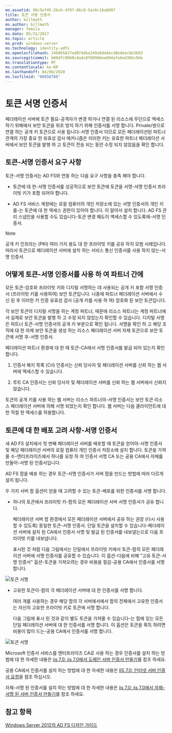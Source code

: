 ```yaml
---
ms.assetid: 98c5ef45-2bcb-4f87-86c8-5ac6c16a6097
title: 토큰 서명 인증서
author: billmath
ms.author: billmath
manager: femila
ms.date: 05/31/2017
ms.topic: article
ms.prod: windows-server
ms.technology: identity-adfs
ms.openlocfilehash: 24b095827ad074dbe249a9d4decd8edeecbb3603
ms.sourcegitcommit: b00d7c8968c4adc8f699dbee694afe6ed36bc9de
ms.translationtype: MT
ms.contentlocale: ko-KR
ms.lasthandoff: 04/08/2020
ms.locfileid: "80858786"
---
```

# <a name="token-signing-certificates"></a>토큰 서명 인증서

페더레이션 서버에 토큰 필요\-공격자가 변경 하거나 연결 된 리소스에 무단으로 액세스 하기 위해에서 보안 토큰을 위조 방지 하기 위해 인증서를 서명 합니다. Private\/쌍으로 연결 하는 공개 키 토큰으로 사용 됩니다\-서명 인증서 이므로 모든 페더레이션된 파트너 관계의 가장 중요 한 유효성 검사 메커니즘은 이러한 키는 유효한 파트너 페더레이션 서버에서 보안 토큰을 발행 하 고 토큰이 전송 되는 동안 수정 되지 않았음을 확인 합니다.  
  
## <a name="token-signing-certificate-requirements"></a>토큰\-서명 인증서 요구 사항  
토큰\-서명 인증서는 AD FS와 연동 하는 다음 요구 사항을 충족 해야 합니다.  
  
-   토큰에 대 한\-서명 인증서를 성공적으로 보안 토큰에 토큰을 서명\-서명 인증서 프라이빗 키가 포함 되어야 합니다.  
  
-   AD FS 서비스 계정에는 로컬 컴퓨터의 개인 저장소에 있는 서명 인증서의 개인 키를\-는 토큰에 대 한 액세스 권한이 있어야 합니다. 이 알아서 설치 합니다. AD FS 관리 스냅인을 사용할 수도 있습니다\-토큰 변경 해도이 액세스할 수 있도록에\-서명 인증서.  
  
> [!NOTE]  
> 공개 키 인프라는 \(PKI\) 여러 가지 용도 대 한 프라이빗 키를 공유 하지 모범 사례입니다. 따라서 토큰으로 페더레이션 서버에 설치 하는 서비스 통신 인증서를 사용 하지 않는\-서명 인증서.  
  
## <a name="how-token-signing-certificates-are-used-across-partners"></a>어떻게 토큰\-서명 인증서를 사용 하 여 파트너 간에  
모든 토큰\-암호화 프라이빗 키와 디지털 서명하는 데 사용되는 공개 키 포함 서명 인증서 \(프라이빗 키를 사용하여\) 보안 토큰입니다. 나중에 파트너 페더레이션 서버에서 수신 된 후 이러한 키 인증 유효성 검사 \(공개 키를 사용 하 여\) 암호화 된 보안 토큰입니다.  
  
각 보안 토큰의 디지털 서명을 하는 계정 파트너, 때문에 리소스 파트너는 계정 파트너에서 실제로 보안 토큰을 발행 하 고 수정 되지 않았는지 확인할 수 있습니다. 디지털 서명은 파트너 토큰\-서명 인증서의 공개 키 부분으로 확인 됩니다. 서명을 확인 하 고 해당 조직에 대 한 자체 보안 토큰을 생성 하는 리소스 페더레이션 서버 자체 토큰으로 보안 토큰에 서명 후\-서명 인증서.  
  
페더레이션 파트너 환경에 대 한 때 토큰\-CA에서 서명 인증서를 발급 되어 있는지 확인 합니다.  
  
1.  인증서 해지 목록 \(Crl\) 인증서는 신뢰 당사자 및 페더레이션 서버를 신뢰 하는 웹 서버에 액세스할 수 있습니다.  
  
2.  루트 CA 인증서는 신뢰 당사자 및 페더레이션 서버를 신뢰 하는 웹 서버에서 신뢰지 않습니다.  
  
토큰의 공개 키를 사용 하는 웹 서버는 리소스 파트너의\-서명 인증서는 보안 토큰 리소스 페더레이션 서버에 의해 서명 되었는지 확인 합니다. 웹 서버는 다음 클라이언트에 대 한 적절 한 액세스를 허용합니다.  
  
## <a name="deployment-considerations-for-token-signing-certificates"></a>토큰에 대 한 배포 고려 사항\-서명 인증서  
새 AD FS 설치에서 첫 번째 페더레이션 서버를 배포할 때 토큰을 얻어야\-서명 인증서 및 해당 페더레이션 서버의 로컬 컴퓨터 개인 인증서 저장소에 설치 합니다. 토큰을 가져올 수\-엔터프라이즈에서 하나를 요청 하 여 인증서 서명 CA 또는 공용 CA에서 자체를 만들어\-서명 된 인증서입니다.  
  
AD FS 팜을 배포 하는 경우 토큰\-서명 인증서가 서버 팜을 만드는 방법에 따라 다르게 설치 됩니다.  
  
두 가지 서버 팜 옵션이 얻을 때 고려할 수 있는 토큰\-배포를 위한 인증서를 서명 합니다.  
  
-   하나의 토큰에서 프라이빗 키\-팜의 모든 페더레이션 서버 서명 인증서가 공유 합니다.  
  
    페더레이션 서버 팜 환경에서 모든 페더레이션 서버에서 공유 하는 권장 \(다시 사용할 수 있도록\) 동일한 토큰\-서명 인증서. 단일 토큰을 설치할 수 있습니다\-페더레이션 서버에 설치 된 CA에서 인증서 서명 및 발급 된 인증서를 내보낼는으로 다음 프라이빗 키를 내보냅니다.  
  
    표시된 것 처럼 다음 그림에서는 단일에서 프라이빗 키에서 토큰\-팜의 모든 페더레이션 서버에 서명 인증서를 공유할 수 있습니다. 이 옵션-다음에 비해 "고유 토큰\-서명 인증서" 옵션-토큰을 가져오려는 경우 비용을 절감\-공용 CA에서 인증서를 서명 합니다.  
  
![토큰 서명](media/adfs2_fedserver_certstory_3.gif)  
  
-   고유한 토큰이\-팜의 각 페더레이션 서버에 대 한 인증서를 서명 합니다.  
  
    여러 개를 사용하는 경우 해당 팜의 각 서버에서에서 팜의 전체에서 고유한 인증서는 자신의 고유한 프라이빗 키로 토큰에 서명 합니다.  
  
    다음 그림에 표시 된 것과 같이 별도 토큰을 가져올 수 있습니다\-는 팜에 있는 모든 단일 페더레이션 서버에 대 한 인증서를 서명 합니다. 이 옵션은 토큰을 획득 하려면 비용이 많이 드는\-공용 CA에서 인증서를 서명 합니다.  
  
![토큰 서명](media/adfs2_fedserver_certstory_4.gif)  
  
Microsoft 인증서 서비스를 엔터프라이즈 CA로 사용 하는 경우 인증서를 설치 하는 방법에 대 한 자세한 내용은 [iis 7.0: iis 7.0에서 도메인 서버 인증서 만들기](https://go.microsoft.com/fwlink/?LinkId=108548)를 참조 하세요.  
  
공용 CA에서 인증서를 설치 하는 방법에 대 한 자세한 내용은 [IIS 7.0: 인터넷 서버 인증서 요청](https://go.microsoft.com/fwlink/?LinkId=108549)을 참조 하십시오.  
  
자체\-서명 된 인증서를 설치 하는 방법에 대 한 자세한 내용은 [iis 7.0: iis 7.0에서 자체\-서명 된 서버 인증서 만들기](https://go.microsoft.com/fwlink/?LinkID=108271)를 참조 하세요.  
  
## <a name="see-also"></a>참고 항목
[Windows Server 2012의 AD FS 디자인 가이드](AD-FS-Design-Guide-in-Windows-Server-2012.md)
